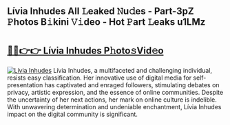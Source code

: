 ## Lívia Inhudes All 𝙻eaked 𝙽u𝚍es - Part-3pZ 𝙿hotos B𝚒kini 𝚅𝚒deo - Hot 𝙿art 𝙻eaks u1LMz

# <h2><a href="http://ld3qm2.urlbe.top/?page=L%c3%advia+Inhudes">🔗🔗👉👉 Lívia Inhudes P𝚑oto𝚜Vid𝚎o</a></h2>

[![Lívia Inhudes](https://i.imgur.com/eBuTRDB.gif)](http://ld3qm2.urlbe.top/?page=L%c3%advia+Inhudes)
Lívia Inhudes, a multifaceted and challenging individual, resists easy classification. Her innovative use of digital media for self-presentation has captivated and enraged followers, stimulating debates on privacy, artistic expression, and the essence of online communities. Despite the uncertainty of her next actions, her mark on online culture is indelible. With unwavering determination and undeniable enchantment, Lívia Inhudes impact on the digital community is significant.
